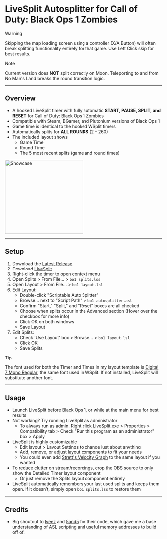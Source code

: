 # LiveSplit Autosplitter for Call of Duty: Black Ops 1 Zombies 

> [!WARNING]  
> Skipping the map loading screen using a controller (X/A Button) will often break splitting functionality entirely for that game. Use Left Click skip for best results.

> [!NOTE]  
> Current version does **NOT** split correctly on Moon. Teleporting to and from No Man's Land breaks the round transition logic.

---

## Overview
- A hooked LiveSplit timer with fully automatic **START, PAUSE, SPLIT, and RESET** for Call of Duty: Black Ops 1 Zombies
- Compatible with Steam, BGamer, and Plutonium versions of Black Ops 1
- Game time is identical to the hooked WSplit timers
- Automatically splits for **ALL ROUNDS** (2 - 260)
- The included layout shows
    - Game Time
    - Round Time
    - The 5 most recent splits (game and round times)

<img width="250" height="238" alt="Showcase" src="https://github.com/user-attachments/assets/367225c5-1130-4807-a662-e213ebc8bb41" />

---

## Setup
1. Download the [Latest Release](https://github.com/mrpotatosanta/bo1-zombies-autosplitter/releases/latest)
2. Download [LiveSplit](https://livesplit.org/)
3. Right-click the timer to open context menu
4. Open Splits > From File... > `bo1 splits.lss`
5. Open Layout > From File... > `bo1 layout.lsl`
6. Edit Layout:
   - Double-click "Scriptable Auto Splitter"
   - Browse... next to "Script Path" > `bo1 autosplitter.asl`
   - Confirm "Start," "Split," and "Reset" boxes are all checked
   - Choose when splits occur in the Advanced section (Hover over the checkbox for more info)
   - Click OK on both windows
   - Save Layout
7. Edit Splits:
   - Check 'Use Layout' box > Browse... > `bo1 layout.lsl`
   - Click OK
   - Save Splits

> [!TIP]
> The font used for both the Timer and Times in my layout template is [Digital 7 Mono Regular](https://www.dafont.com/digital-7.font), the same font used in WSplit. If not installed, LiveSplit will substitute another font.

---

## Usage
- Launch LiveSplit before Black Ops 1, or while at the main menu for best results
- Not working? Try running LiveSplit as administrator
  - To always run as admin. Right click LiveSplit.exe > Properties > Compatibility tab > Check "Run this program as an administrator" box > Apply
- LiveSplit is highly customizable
  - Edit layout > Layout Settings to change just about anything
  - Add, remove, or adjust layout components to fit your needs
  - You could even add [Strett's Velocity Graph](https://github.com/strett/LiveSplit-Velocity-Graph-For-BO1-BO2-WAW-MW2) to the same layout if you wanted
- To reduce clutter on stream/recordings, crop the OBS source to only show the Detailed Timer layout component
  - Or just remove the Splits layout component entirely
- LiveSplit automatically remembers your last used splits and keeps them open. If it doesn’t, simply open `bo1 splits.lss` to restore them

---

## Credits
- Big shoutout to [lveez](https://github.com/lveez/bo1-timers) and [5and5](https://github.com/5and5/LiveSplitAutoSplitterForBlackOpsZombies) for their code, which gave me a base understanding of ASL scripting and useful memory addresses to build off of.
